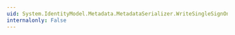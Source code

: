 ```yaml
---
uid: System.IdentityModel.Metadata.MetadataSerializer.WriteSingleSignOnDescriptorElements(System.Xml.XmlWriter,System.IdentityModel.Metadata.SingleSignOnDescriptor)
internalonly: False
---
```

